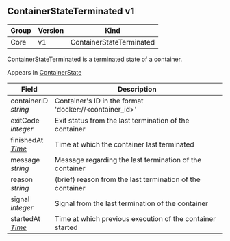 ## ContainerStateTerminated v1

Group        | Version     | Kind
------------ | ---------- | -----------
Core | v1 | ContainerStateTerminated



ContainerStateTerminated is a terminated state of a container.

<aside class="notice">
Appears In  <a href="#containerstate-v1">ContainerState</a> </aside>

Field        | Description
------------ | -----------
containerID <br /> *string*  | Container's ID in the format 'docker://<container_id>'
exitCode <br /> *integer*  | Exit status from the last termination of the container
finishedAt <br /> *[Time](#time-unversioned)*  | Time at which the container last terminated
message <br /> *string*  | Message regarding the last termination of the container
reason <br /> *string*  | (brief) reason from the last termination of the container
signal <br /> *integer*  | Signal from the last termination of the container
startedAt <br /> *[Time](#time-unversioned)*  | Time at which previous execution of the container started

